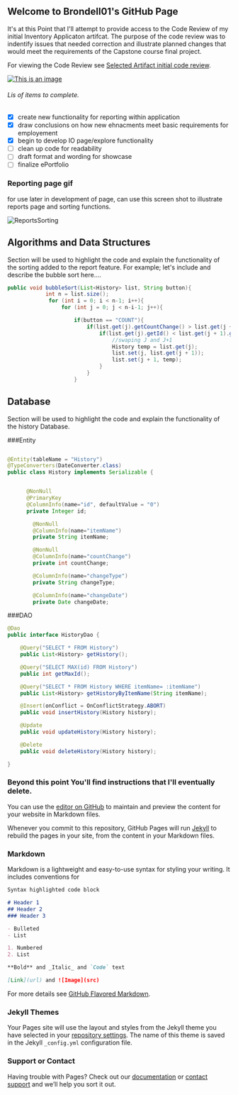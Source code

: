 ## Welcome to Brondell01's GitHub Page

It's at this Point that I'll attempt to provide access to the Code Review of my initial Inventory Applicaton artifcat. The purpose of the code review was to indentify issues that needed correction and illustrate planned changes that would meet the requirements of the Capstone course final project. 

For viewing the Code Review see [Selected Artifact initial code review](https://snhu-my.sharepoint.com/personal/jeff_brondell_snhu_edu/_layouts/15/onedrive.aspx?id=%2Fpersonal%2Fjeff%5Fbrondell%5Fsnhu%5Fedu%2FDocuments%2FCode%20Review).

[![This is an image](https://user-images.githubusercontent.com/61640483/144322045-40b010b1-8696-4cdf-b4db-8f92b1c2648d.png)](https://snhu-my.sharepoint.com/:v:/r/personal/jeff_brondell_snhu_edu/Documents/Code%20Review/Video%201.mov?csf=1&web=1&e=rOG0xf)



###### Lis of items to complete.
- [x]  create new functionality for reporting within application
- [x]  draw conclusions on how new ehnacments meet basic requirements for employement
- [x]  begin to develop IO page/explore functionality
- [ ]  clean up code for readability
- [ ]  draft format and wording for showcase
- [ ]  finalize ePortfolio

### Reporting page  gif

for use later in development of page, can use this screen shot to illustrate reports page and sorting functions. 

![ReportsSorting](https://user-images.githubusercontent.com/61640483/144323938-4564e83c-3bd9-4ada-b601-683a6aea66fd.gif)




## Algorithms and Data Structures

Section will be used to highlight the code and explain the functionality of the sorting added to the report feature.  For example; let's include and describe the bubble sort here....
```java
public void bubbleSort(List<History> list, String button){
            int n = list.size();
             for (int i = 0; i < n-1; i++){
                 for (int j = 0; j < n-i-1; j++){

                     if(button == "COUNT"){
                         if(list.get(j).getCountChange() > list.get(j + 1).getCountChange()) {
                             if(list.get(j).getId() < list.get(j + 1).getId()) {
                                 //swaping J and J+1
                                 History temp = list.get(j);
                                 list.set(j, list.get(j + 1));
                                 list.set(j + 1, temp);
                             }
                         }
                     }

```


## Database

Section will be used to highlight the code and explain the functionality of the history Database.

###Entity
```java

@Entity(tableName = "History")
@TypeConverters(DateConverter.class)
public class History implements Serializable {


      @NonNull
      @PrimaryKey
      @ColumnInfo(name="id", defaultValue = "0")
      private Integer id;

        @NonNull
        @ColumnInfo(name="itemName")
        private String itemName;

        @NonNull
        @ColumnInfo(name="countChange")
        private int countChange;

        @ColumnInfo(name="changeType")
        private String changeType;

        @ColumnInfo(name="changeDate")
        private Date changeDate;

```


###DAO
```java
@Dao
public interface HistoryDao {

    @Query("SELECT * FROM History")
    public List<History> getHistory();

    @Query("SELECT MAX(id) FROM History")
    public int getMaxId();

    @Query("SELECT * FROM History WHERE itemName= :itemName")
    public List<History> getHistoryByItemName(String itemName);

    @Insert(onConflict = OnConflictStrategy.ABORT)
    public void insertHistory(History history);

    @Update
    public void updateHistory(History history);

    @Delete
    public void deleteHistory(History history);

}

```

### Beyond this point You'll find instructions that I'll eventually delete. 

You can use the [editor on GitHub](https://github.com/Brondell01/Brondell01.github.io/edit/main/README.md) to maintain and preview the content for your website in Markdown files.

Whenever you commit to this repository, GitHub Pages will run [Jekyll](https://jekyllrb.com/) to rebuild the pages in your site, from the content in your Markdown files.

### Markdown

Markdown is a lightweight and easy-to-use syntax for styling your writing. It includes conventions for

```markdown
Syntax highlighted code block

# Header 1
## Header 2
### Header 3

- Bulleted
- List

1. Numbered
2. List

**Bold** and _Italic_ and `Code` text

[Link](url) and ![Image](src)
```

For more details see [GitHub Flavored Markdown](https://guides.github.com/features/mastering-markdown/).

### Jekyll Themes

Your Pages site will use the layout and styles from the Jekyll theme you have selected in your [repository settings](https://github.com/Brondell01/Brondell01.github.io/settings/pages). The name of this theme is saved in the Jekyll `_config.yml` configuration file.

### Support or Contact

Having trouble with Pages? Check out our [documentation](https://docs.github.com/categories/github-pages-basics/) or [contact support](https://support.github.com/contact) and we’ll help you sort it out.

